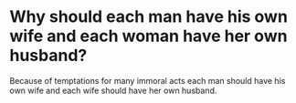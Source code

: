 # Why should each man have his own wife and each woman have her own husband?

Because of temptations for many immoral acts each man should have his own wife and each wife should have her own husband.
